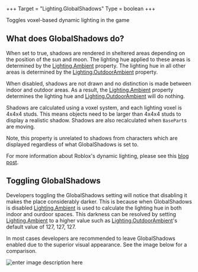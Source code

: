 +++
Target = "Lighting.GlobalShadows"
Type = boolean
+++

Toggles voxel-based dynamic lighting in the game## What does GlobalShadows do?When set to true, shadows are rendered in sheltered areas depending on the position of the sun and moon. The lighting hue applied to these areas is determined by the [Lighting.Ambient](https://developer.roblox.com/api-reference/property/Lighting/Ambient) property. The lighting hue in all other areas is determined by the [Lighting.OutdoorAmbient](https://developer.roblox.com/api-reference/property/Lighting/OutdoorAmbient) property.When disabled, shadows are not drawn and no distinction is made between indoor and outdoor areas. As a result, the [Lighting.Ambient](https://developer.roblox.com/api-reference/property/Lighting/Ambient) property determines the lighting hue and [Lighting.OutdoorAmbient](https://developer.roblox.com/api-reference/property/Lighting/OutdoorAmbient) will do nothing.Shadows are calculated using a voxel system, and each lighting voxel is 4x4x4 studs. This means objects need to be larger than 4x4x4 studs to display a realistic shadow. Shadows are also recalculated when `BasePart`s are moving.Note, this property is unrelated to shadows from characters which are displayed regardless of what GlobalShadows is set to.For more information about Roblox's dynamic lighting, please see this [blog post][1].## Toggling GlobalShadowsDevelopers toggling the GlobalShadows setting will notice that disabling it makes the place considerably darker. This is because when GlobalShadows is disabled [Lighting.Ambient](https://developer.roblox.com/api-reference/property/Lighting/Ambient) is used to calculate the lighting hue in both indoor and ourdoor spaces. This darkness can be resolved by setting [Lighting.Ambient](https://developer.roblox.com/api-reference/property/Lighting/Ambient) to a higher value such as [Lighting.OutdoorAmbient](https://developer.roblox.com/api-reference/property/Lighting/OutdoorAmbient)'s default value of 127, 127, 127.In most cases developers are recommended to leave GlobalShadows enabled due to the superior visual appearance. See the image below for a comparison.![enter image description here][2][1]: https://blog.roblox.com/2013/02/dynamic-lighting-and-shadows-the-voxel-solution/[2]: https://developer.roblox.com/assets/blt23745970e2437872/GlobalShadows.png